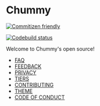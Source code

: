 # Chummy

[![Commitizen friendly](https://img.shields.io/badge/commitizen-friendly-brightgreen.svg)](http://commitizen.github.io/cz-cli/)

[![Codebuild status](https://codebuild.us-west-2.amazonaws.com/badges?uuid=eyJlbmNyeXB0ZWREYXRhIjoiNjB0eStCZmYxdW9oUUNLenR5ejJETFZRUzdWKzE1S0ozb1RiZ2Z6YUc1RUVkcUhRaXZMSG13U2FiZDFPNFNqU05URnZuZHo0cnd5MllocEZUVVVxd3IwPSIsIml2UGFyYW1ldGVyU3BlYyI6IkFndERocklObjYzT05EWHMiLCJtYXRlcmlhbFNldFNlcmlhbCI6MX0%3D&branch=master)](https://codebuild.us-west-2.amazonaws.com/badges?uuid=eyJlbmNyeXB0ZWREYXRhIjoiNjB0eStCZmYxdW9oUUNLenR5ejJETFZRUzdWKzE1S0ozb1RiZ2Z6YUc1RUVkcUhRaXZMSG13U2FiZDFPNFNqU05URnZuZHo0cnd5MllocEZUVVVxd3IwPSIsIml2UGFyYW1ldGVyU3BlYyI6IkFndERocklObjYzT05EWHMiLCJtYXRlcmlhbFNldFNlcmlhbCI6MX0%3D&branch=master)

Welcome to Chummy's open source!

- [FAQ](https://github.com/AtomicCodeLabs/chummy/blob/docs/docs/FAQ.md)
- [FEEDBACK](https://github.com/AtomicCodeLabs/chummy/blob/docs/docs/FEEDBACK.md)
- [PRIVACY](https://github.com/AtomicCodeLabs/chummy/blob/docs/docs/PRIVACY.md)
- [TIERS](https://github.com/AtomicCodeLabs/chummy/blob/docs/docs/TIERS.md)
- [CONTRIBUTING](https://github.com/AtomicCodeLabs/chummy/blob/docs/docs/CONTRIBUTING.md)
- [THEME](https://github.com/AtomicCodeLabs/chummy/blob/docs/docs/THEME.md)
- [CODE OF CONDUCT](https://github.com/AtomicCodeLabs/chummy/blob/docs/docs/CODE_OF_CONDUCT.md)

